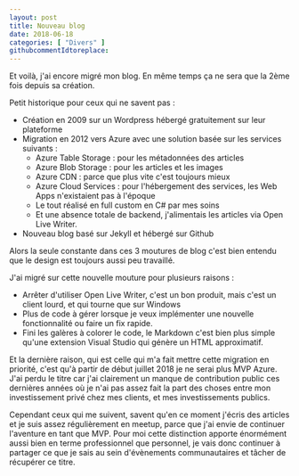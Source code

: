 ```yaml
---
layout: post
title: Nouveau blog
date: 2018-06-18
categories: [ "Divers" ]
githubcommentIdtoreplace: 
---
```


Et voilà, j'ai encore migré mon blog. En même temps ça ne sera que la 2ème fois depuis sa création.

Petit historique pour ceux qui ne savent pas :

* Création en 2009 sur un Wordpress hébergé gratuitement sur leur plateforme
* Migration en 2012 vers Azure avec une solution basée sur les services suivants :
  * Azure Table Storage : pour les métadonnées des articles
  * Azure Blob Storage : pour les articles et les images
  * Azure CDN : parce que plus vite c'est toujours mieux
  * Azure Cloud Services : pour l'hébergement des services, les Web Apps n'existaient pas à l'époque
  * Le tout réalisé en full custom en C# par mes soins
  * Et une absence totale de backend, j'alimentais les articles via Open Live Writer.
* Nouveau blog basé sur Jekyll et hébergé sur Github

Alors la seule constante dans ces 3 moutures de blog c'est bien entendu que le design est toujours aussi peu travaillé.

J'ai migré sur cette nouvelle mouture pour plusieurs raisons :

* Arrêter d'utiliser Open Live Writer, c'est un bon produit, mais c'est un client lourd, et qui tourne que sur Windows
* Plus de code à gérer lorsque je veux implémenter une nouvelle fonctionnalité ou faire un fix rapide.
* Fini les galères à colorer le code, le Markdown c'est bien plus simple qu'une extension Visual Studio qui génère un HTML approximatif.

Et la dernière raison, qui est celle qui m'a fait mettre cette migration en priorité, c'est qu'à partir de début juillet 2018 je ne serai plus MVP Azure. J'ai perdu le titre car j'ai clairement un manque de contribution public ces dernières années où je n'ai pas assez fait la part des choses entre mon investissement privé chez mes clients, et mes investissements publics.

Cependant ceux qui me suivent, savent qu'en ce moment j'écris des articles et je suis assez régulièrement en meetup, parce que j'ai envie de continuer l'aventure en tant que MVP. Pour moi cette distinction apporte énormément aussi bien en terme professionnel que personnel, je vais donc continuer à partager ce que je sais au sein d'évènements communautaires et tâcher de récupérer ce titre.
